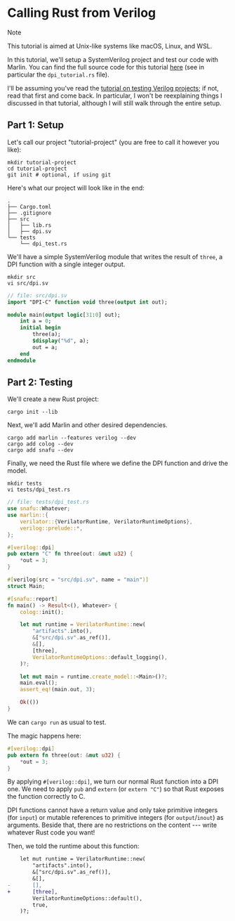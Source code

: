 # Calling Rust from Verilog

> [!NOTE]
> This tutorial is aimed at Unix-like systems like macOS, Linux, and WSL.

In this tutorial, we'll setup a SystemVerilog project and test our code with
Marlin. You can find the full source code for this tutorial [here](https://github.com/ethanuppal/marlin/tree/main/examples/verilog-project) (see in particular the `dpi_tutorial.rs` file).

I'll be assuming you've read the [tutorial on testing Verilog projects](./quickstart.md); if not, read that first and come back.
In particular, I won't be reexplaining things I discussed in that tutorial,
although I will still walk through the entire setup.

## Part 1: Setup

Let's call our project "tutorial-project" (you are free to call it however you
like):
```shell
mkdir tutorial-project
cd tutorial-project
git init # optional, if using git
```

Here's what our project will look like in the end:

```
.
├── Cargo.toml
├── .gitignore
├── src
│   ├── lib.rs
│   ├── dpi.sv
└── tests
    └── dpi_test.rs
```

We'll have a simple SystemVerilog module that writes the result of `three`, a DPI function with a single integer output.

```shell
mkdir src
vi src/dpi.sv
```

```systemverilog
// file: src/dpi.sv
import "DPI-C" function void three(output int out);

module main(output logic[31:0] out);
    int a = 0;
    initial begin
        three(a);
        $display("%d", a);
        out = a;
    end
endmodule
```

## Part 2: Testing

We'll create a new Rust project:

```shell
cargo init --lib
```

Next, we'll add Marlin and other desired dependencies.

```shell
cargo add marlin --features verilog --dev
cargo add colog --dev
cargo add snafu --dev
```

Finally, we need the Rust file where we define the DPI function and drive the model.

```shell
mkdir tests
vi tests/dpi_test.rs
```

```rust
// file: tests/dpi_test.rs
use snafu::Whatever;
use marlin::{
    verilator::{VerilatorRuntime, VerilatorRuntimeOptions},
    verilog::prelude::*,
};

#[verilog::dpi]
pub extern "C" fn three(out: &mut u32) {
    *out = 3;
}

#[verilog(src = "src/dpi.sv", name = "main")]
struct Main;

#[snafu::report]
fn main() -> Result<(), Whatever> {
    colog::init();

    let mut runtime = VerilatorRuntime::new(
        "artifacts".into(),
        &["src/dpi.sv".as_ref()],
        &[],
        [three],
        VerilatorRuntimeOptions::default_logging(),
    )?;

    let mut main = runtime.create_model::<Main>()?;
    main.eval();
    assert_eq!(main.out, 3);

    Ok(())
}
```

We can `cargo run` as usual to test.

The magic happens here:

```rust
#[verilog::dpi]
pub extern fn three(out: &mut u32) {
    *out = 3;
}
```
By applying `#[verilog::dpi]`, we turn our normal Rust function into a DPI one.
We need to apply `pub` and `extern` (or `extern "C"`) so that Rust
exposes the function correctly to C. 

DPI functions cannot have a return value and only take primitive integers (for `input`) or mutable references to primitive integers (for `output`/`inout`) as
arguments. Beside that, there are no restrictions on the content --- write
whatever Rust code you want!

Then, we told the runtime about this function:
```diff
    let mut runtime = VerilatorRuntime::new(
        "artifacts".into(),
        &["src/dpi.sv".as_ref()],
        &[],
-       [],
+       [three],
        VerilatorRuntimeOptions::default(),
        true,
    )?;

```

